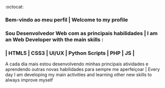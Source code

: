 :octocat:
### Bem-vindo ao meu perfil | Welcome to my profile
### Sou Desenvolvedor Web com as principais habilidades | I am an Web Developer with the main skills :
### | HTML5 | CSS3 | UI/UX | Python Scripts | PHP | JS |

A cada dia mais estou desenvolvendo minhas principais atividades e aprendendo outras novas habilidades para sempre me aperfeiçoar | Every day I am developing my main activities and learning other new skills to always improve myself

 
<!--
**felipefranca93/felipefranca93** is a ✨ _special_ ✨ repository because its `README.md` (this file) appears on your GitHub profile.

Here are some ideas to get you started:

- 🔭 I’m currently working on ...
- 🌱 I’m currently learning ...
- 👯 I’m looking to collaborate on ...
- 🤔 I’m looking for help with ...
- 💬 Ask me about ...
- 📫 How to reach me: ...
- 😄 Pronouns: ...
- ⚡ Fun fact: ...
-->
